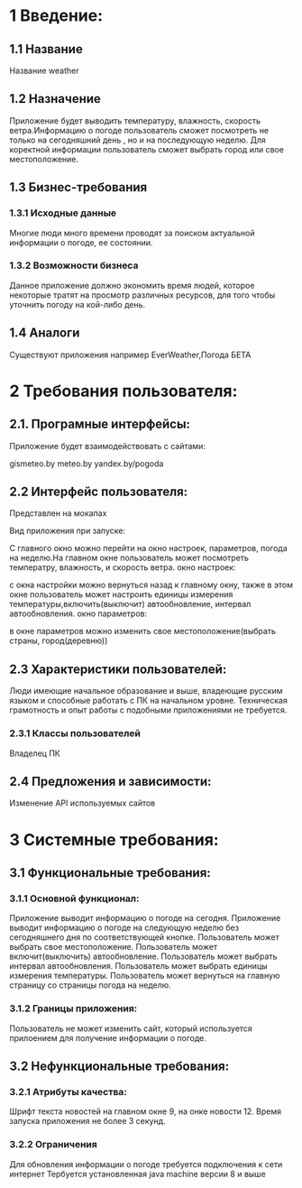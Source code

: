 # 1 Введение:
## 1.1 Название
Название weather

## 1.2 Назначение
Приложение будет выводить температуру, влажность, скорость ветра.Информацию о погоде пользователь сможет посмотреть не только на сегодняшний день , но и на последующую неделю. Для коректной информации пользователь сможет выбрать город или свое местоположение.

## 1.3 Бизнес-требования
### 1.3.1 Исходные данные
Многие люди много времени проводят за поиском актуальной информации о погоде, ее состоянии.

### 1.3.2 Возможности бизнеса
Данное приложение должно экономить время людей, которое некоторые тратят на просмотр различных ресурсов, для того чтобы уточнить погоду на кой-либо день.

## 1.4 Аналоги
Существуют приложения например EverWeather,Погода БЕТА

# 2 Требования пользователя:
## 2.1. Програмные интерфейсы:
Приложение будет взаимодействовать с сайтами:

gismeteo.by
meteo.by
yandex.by/pogoda
## 2.2 Интерфейс пользователя:
Представлен на мокапах

Вид приложения при запуске:


С главного окно можно перейти  на окно настроек, параметров, погода на неделю.На главном окне пользователь может посмотреть температру, влажность, и скорость ветра.
окно настроек:


с окна настройки можно вернуться назад к главному окну, также в этом окне пользователь может настроить единицы измерения температуры,включить(выключит) автообновление, интервал автообновления.
окно параметров:


в окне параметров можно изменить свое местоположение(выбрать страны, город(деревню))
## 2.3 Характеристики пользователей:
Люди имеющие начальное образование и выше, владеющие русским языком и способные работать с ПК на начальном уровне. Техническая грамотность и опыт работы с подобными приложениями не требуется.

### 2.3.1 Классы пользователей
Владелец ПК

## 2.4 Предложения и зависимости:
Изменение API используемых сайтов

# 3 Системные требования:
## 3.1 Функциональные требования:
### 3.1.1 Основной функционал:
Приложение выводит информацию о погоде на сегодня.
Приложение выводит информацию о погоде на следующую неделю без сегодняшнего дня по соответствующей кнопке.
Пользователь может выбрать свое местоположение.
Пользователь может включит(выключить) автообновление.
Пользователь может выбрать интервал автообновления.
Пользователь может выбрать единицы измерения температуры.
Пользователь может вернуться на главную страницу  со страницы погода на неделю.
### 3.1.2 Границы приложения:
Пользователь не может изменить сайт, который используется прилоением для получение информации о погоде.
## 3.2 Нефункциональные требования:
### 3.2.1 Атрибуты качества:
Шрифт текста новостей на главном окне 9, на онке новости 12.
Время запуска приложения не более 3 секунд.
### 3.2.2 Ограничения
Для обновления информации о погоде требуется подключения к сети интернет
Тербуется установленная java machine версии 8 и выше
